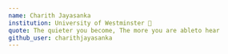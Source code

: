 ```yaml
---
name: Charith Jayasanka
institution: University of Westminster 🚩
quote: The quieter you become, The more you are ableto hear
github_user: charithjayasanka
---
```

